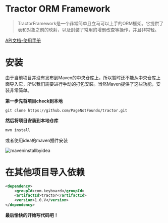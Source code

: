 # Tractor ORM Framework

> TractorFramework是一个非常简单且立马可以上手的ORM框架。它提供了表和对象之前的映射，以及封装了常用的增删改查等操作，并且非常轻。

[API文档-使用手册](https://github.com/PageNotFoundx/tractor/blob/master/api/v1.0/README.md)

# 安装

由于当前项目并没有发布到Maven的中央仓库上，所以暂时还不能从中央仓库上面导入它，所以我们需要进行手动的打包安装。当然Maven提供了这些功能，安装非常简单。

**第一步先将项目check到本地**

```
git clone https://github.com/PageNotFoundx/tractor.git
```

**然后将项目安装到本地仓库**

```java
mvn install
```

或者使用idea的maven插件安装

![maveninstallbyidea](https://github.com/PageNotFoundx/tractor/blob/master/description/mavenisntall.png)

# 在其他项目导入依赖

```xml
<dependency>
    <groupId>com.keyboard</groupId>
    <artifactId>tractor</artifactId>
    <version>1.0.V</version>
</dependency>
```

**最后愉快的开始写代码吧！**

